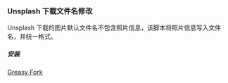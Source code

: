 ### Unsplash 下载文件名修改
Unsplash 下载的图片默认文件名不包含照片信息，该脚本将照片信息写入文件名，并统一格式。

##### 安装
[Greasy Fork](https://greasyfork.org/zh-CN/scripts/441752-unsplash-%E4%B8%8B%E8%BD%BD%E6%96%87%E4%BB%B6%E5%90%8D%E4%BF%AE%E6%94%B9-unsplash-change-photo-name)